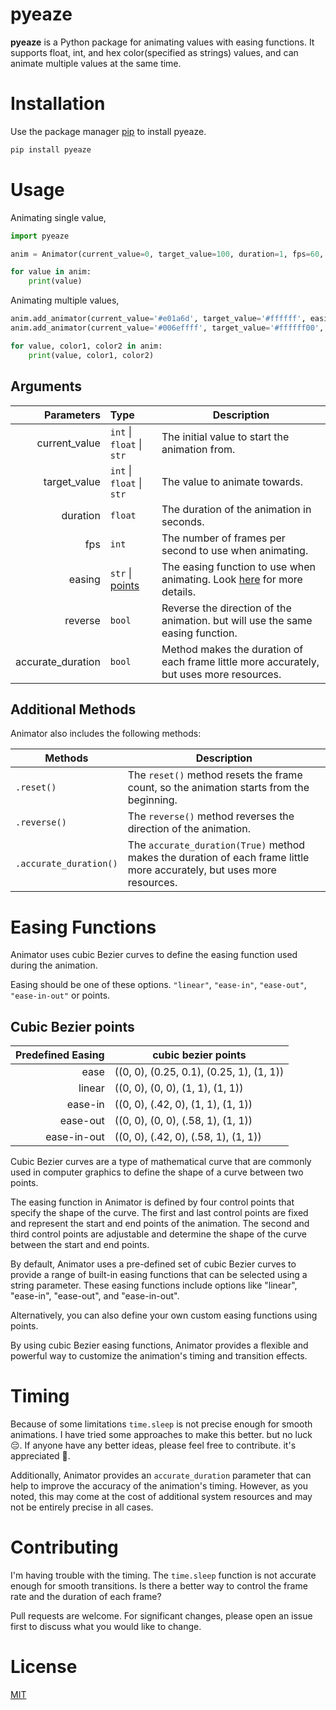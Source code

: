 # **pyeaze**

**pyeaze** is a Python package for animating values with easing functions. It supports float, int, and hex color(specified as strings) values, and can animate multiple values at the same time.

# Installation

Use the package manager [pip](https://pip.pypa.io/en/stable/) to install pyeaze.

```bash
pip install pyeaze
```

# Usage

Animating single value,
```python
import pyeaze

anim = Animator(current_value=0, target_value=100, duration=1, fps=60, easing='ease', reverse=False)

for value in anim:
    print(value)
```

Animating multiple values,
```python
anim.add_animator(current_value='#e01a6d', target_value='#ffffff', easing='ease')
anim.add_animator(current_value='#006effff', target_value='#ffffff00', easing='ease')

for value, color1, color2 in anim:
    print(value, color1, color2)
```

## Arguments
| Parameters  | Type | Description |
| ---------: | :--------- | --------- |
| current_value | `int` \| `float` \| `str` | The initial value to start the animation from. |
| target_value | `int` \| `float` \| `str` | The value to animate towards. |
| duration | `float` | The duration of the animation in seconds. |
| fps | `int` | The number of frames per second to use when animating. |
| easing | `str` \| [points](#easing-functions) | The easing function to use when animating. Look [here](#easing-functions) for more details. |
| reverse | `bool` | Reverse the direction of the animation. but will use the same easing function. |
| accurate_duration | `bool` | Method makes the duration of each frame little more accurately, but uses more resources. |

## Additional Methods

Animator also includes the following methods:

| Methods  | Description |
| --------- | --------- |
| `.reset()` | The `reset()` method resets the frame count, so the animation starts from the beginning.
| `.reverse()` | The `reverse()` method reverses the direction of the animation.
| `.accurate_duration()` | The `accurate_duration(True)` method makes the duration of each frame little more accurately, but uses more resources.

# Easing Functions
Animator uses cubic Bezier curves to define the easing function used during the animation.

Easing should be one of these options. `"linear"`, `"ease-in"`, `"ease-out"`, `"ease-in-out"` or points.

## Cubic Bezier **points**

| Predefined Easing | cubic bezier points |
| ---------: | --------- |
| ease | ((0, 0), (0.25, 0.1), (0.25, 1), (1, 1)) |
| linear | ((0, 0), (0, 0), (1, 1), (1, 1)) |
| ease-in | ((0, 0), (.42, 0), (1, 1), (1, 1)) |
| ease-out | ((0, 0), (0, 0), (.58, 1), (1, 1)) |
| ease-in-out | ((0, 0), (.42, 0), (.58, 1), (1, 1)) |

Cubic Bezier curves are a type of mathematical curve that are commonly used in computer graphics to define the shape of a curve between two points.

The easing function in Animator is defined by four control points that specify the shape of the curve. The first and last control points are fixed and represent the start and end points of the animation. The second and third control points are adjustable and determine the shape of the curve between the start and end points.

By default, Animator uses a pre-defined set of cubic Bezier curves to provide a range of built-in easing functions that can be selected using a string parameter. These easing functions include options like "linear", "ease-in", "ease-out", and "ease-in-out".

Alternatively, you can also define your own custom easing functions using points.

By using cubic Bezier easing functions, Animator provides a flexible and powerful way to customize the animation's timing and transition effects.

# Timing
Because of some limitations `time.sleep` is not precise enough for smooth animations. I have tried some approaches to make this better. but no luck 😔. If anyone have any better ideas, please feel free to contribute. it's appreciated 💝.

Additionally, Animator provides an `accurate_duration` parameter that can help to improve the accuracy of the animation's timing. However, as you noted, this may come at the cost of additional system resources and may not be entirely precise in all cases.

# Contributing
I'm having trouble with the timing. The `time.sleep` function is not accurate enough for smooth transitions. Is there a better way to control the frame rate and the duration of each frame?

Pull requests are welcome. For significant changes, please open an issue first
to discuss what you would like to change.

# License

[MIT](https://choosealicense.com/licenses/mit/)